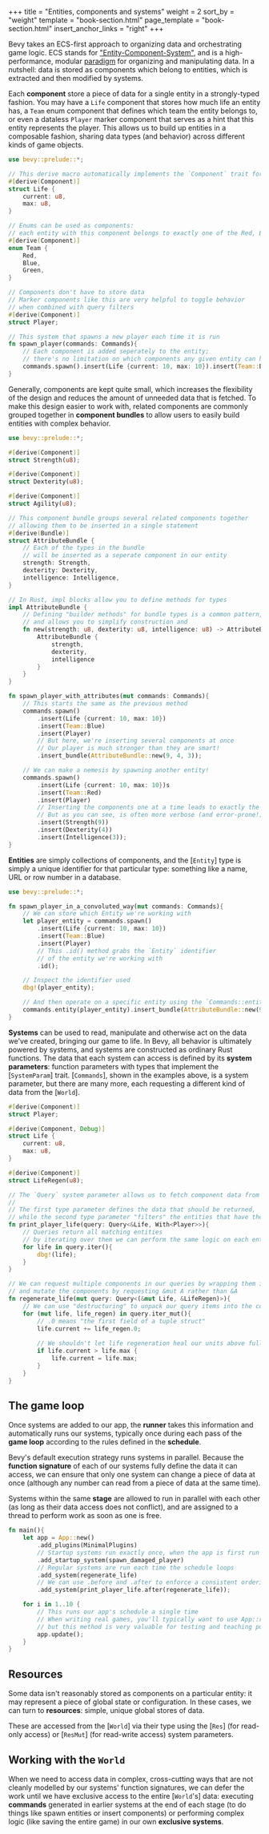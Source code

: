 +++
title = "Entities, components and systems"
weight = 2
sort_by = "weight"
template = "book-section.html"
page_template = "book-section.html"
insert_anchor_links = "right"
+++

Bevy takes an ECS-first approach to organizing data and orchestrating game logic.
ECS stands for ["Entity-Component-System"](https://en.wikipedia.org/wiki/Entity_component_system), and is a high-performance, modular [paradigm](https://ajmmertens.medium.com/ecs-from-tool-to-paradigm-350587cdf216) for organizing and manipulating data.
In a nutshell: data is stored as components which belong to entities, which is extracted and then modified by systems.

Each **component** store a piece of data for a single entity in a strongly-typed fashion.
You may have a `Life` component that stores how much life an entity has, a `Team` enum component that defines which team the entity belongs to, or even a dataless `Player` marker component that serves as a hint that this entity represents the player.
This allows us to build up entities in a composable fashion, sharing data types (and behavior) across different kinds of game objects.

```rust
use bevy::prelude::*;

// This derive macro automatically implements the `Component` trait for our type
#[derive(Component)]
struct Life {
    current: u8,
    max: u8,
}

// Enums can be used as components:
// each entity with this component belongs to exactly one of the Red, Blue or Green team
#[derive(Component)]
enum Team {
    Red,
    Blue,
    Green,
}

// Components don't have to store data
// Marker components like this are very helpful to toggle behavior
// when combined with query filters
#[derive(Component)]
struct Player;

// This system that spawns a new player each time it is run
fn spawn_player(commands: Commands){
    // Each component is added seperately to the entity;
    // there's no limitation on which components any given entity can have
    commands.spawn().insert(Life {current: 10, max: 10}).insert(Team::Blue).insert(Player);
}
```

Generally, components are kept quite small, which increases the flexibility of the design and reduces the amount of unneeded data that is fetched.
To make this design easier to work with, related components are commonly grouped together in **component bundles** to allow users to easily build entities with complex behavior.

```rust
use bevy::prelude::*;

#[derive(Component)]
struct Strength(u8);

#[derive(Component)]
struct Dexterity(u8);

#[derive(Component)]
struct Agility(u8);

// This component bundle groups several related components together
// allowing them to be inserted in a single statement
#[derive(Bundle)]
struct AttributeBundle {
    // Each of the types in the bundle
    // will be inserted as a seperate component in our entity
    strength: Strength,
    dexterity: Dexterity,
    intelligence: Intelligence,
}

// In Rust, impl blocks allow you to define methods for types
impl AttributeBundle {
    // Defining "builder methods" for bundle types is a common pattern,
    // and allows you to simplify construction and 
    fn new(strength: u8, dexterity: u8, intelligence: u8) -> AttributeBundle {
        AttributeBundle {
            strength,
            dexterity,
            intelligence
        }
    }
}

fn spawn_player_with_attributes(mut commands: Commands){
    // This starts the same as the previous method
    commands.spawn()
        .insert(Life {current: 10, max: 10})
        .insert(Team::Blue)
        .insert(Player)
        // But here, we're inserting several components at once
        // Our player is much stronger than they are smart!
        .insert_bundle(AttributeBundle::new(9, 4, 3));

    // We can make a nemesis by spawning another entity!
    commands.spawn()
        .insert(Life {current: 10, max: 10})s
        .insert(Team::Red)
        .insert(Player)
        // Inserting the components one at a time leads to exactly the same result
        // But as you can see, is often more verbose (and error-prone!)
        .insert(Strength(9))
        .insert(Dexterity(4))
        .insert(Intelligence(3));
}
```

**Entities** are simply collections of components, and the [`Entity`] type is simply a unique identifier for that particular type: something like a name, URL or row number in a database.

```rust
use bevy::prelude::*;

fn spawn_player_in_a_convoluted_way(mut commands: Commands){
    // We can store which Entity we're working with
    let player_entity = commands.spawn()
        .insert(Life {current: 10, max: 10})
        .insert(Team::Blue)
        .insert(Player)
        // This .id() method grabs the `Entity` identifier
        // of the entity we're working with
        .id();

    // Inspect the identifier used
    dbg!(player_entity);

    // And then operate on a specific entity using the `Commands::entity` method
    commands.entity(player_entity).insert_bundle(AttributeBundle::new(9, 4, 3));
}
```

**Systems** can be used to read, manipulate and otherwise act on the data we've created, bringing our game to life.
In Bevy, all behavior is ultimately powered by systems, and systems are constructed as ordinary Rust functions.
The data that each system can access is defined by its **system parameters**: function parameters with types that implement the [`SystemParam`] trait.
[`Commands`], shown in the examples above, is a system parameter, but there are many more, each requesting a different kind of data from the [`World`].

```rust
#[derive(Component)]
struct Player;

#[derive(Component, Debug)]
struct Life {
    current: u8,
    max: u8,
}

#[derive(Component)]
struct LifeRegen(u8);

// The `Query` system parameter allows us to fetch component data from our entities
// 
// The first type parameter defines the data that should be returned,
// while the second type parameter "filters" the entities that have the matching components
fn print_player_life(query: Query<&Life, With<Player>>){
    // Queries return all matching entities
    // by iterating over them we can perform the same logic on each entity
    for life in query.iter(){
        dbg!(life);
    }
}

// We can request multiple components in our queries by wrapping them in a (A, B) tuple
// and mutate the components by requesting &mut A rather than &A
fn regenerate_life(mut query: Query<(&mut Life, &LifeRegen)>){
    // We can use "destructuring" to unpack our query items into the corresponding types
    for (mut life, life_regen) in query.iter_mut(){
        // .0 means "the first field of a tuple struct"
        life.current += life_regen.0;
        
        // We shouldn't let life regeneration heal our units above full!
        if life.current > life.max {
            life.current = life.max;
        }
    }
}
```

## The game loop

Once systems are added to our app, the **runner** takes this information and automatically runs our systems, typically once during each pass of the **game loop** according to the rules defined in the **schedule**.

Bevy's default execution strategy runs systems in parallel.
Because the **function signature** of each of our systems fully define the data it can access, we can ensure that only one system can change a piece of data at once (although any number can read from a piece of data at the same time).

Systems within the same **stage** are allowed to run in parallel with each other (as long as their data access does not conflict), and are assigned to a thread to perform work as soon as one is free.

```rust
fn main(){
    let app = App::new()
        .add_plugins(MinimalPlugins)
        // Startup systems run exactly once, when the app is first run
        .add_startup_system(spawn_damaged_player)
        // Regular systems are run each time the schedule loops
        .add_system(regenerate_life)
        // We can use .before and .after to enforce a consistent ordering of our systems
        .add_system(print_player_life.after(regenerate_life));

    for i in 1..10 {
        // This runs our app's schedule a single time
        // When writing real games, you'll typically want to use App::run to loop the schedule indefinitely,
        // but this method is very valuable for testing and teaching purposes!
        app.update();
    }
}
```

## Resources

Some data isn't reasonably stored as components on a particular entity: it may represent a piece of global state or configuration.
In these cases, we can turn to **resources**: simple, unique global stores of data.

These are accessed from the [`World`] via their type using the [`Res`] (for read-only access) or [`ResMut`] (for read-write access) system parameters.

## Working with the `World`

When we need to access data in complex, cross-cutting ways that are not cleanly modelled by our systems' function signatures, we can defer the work until we have exclusive access to the entire [`World`'s] data: executing **commands** generated in earlier systems at the end of each stage (to do things like spawn entities or insert components) or performing complex logic (like saving the entire game) in our own **exclusive systems**.
